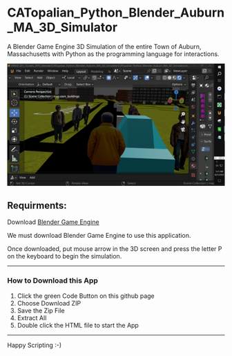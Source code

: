 # CATopalian_Python_Blender_Auburn_MA_3D_Simulator
A Blender Game Engine 3D Simulation of the entire Town of Auburn, Massachusetts with Python as the programming language for interactions.  

![screenshot_001](src/media/textures/screenshots/001.PNG)

## Requirments:
Download [Blender Game Engine](https://upbge.org/#/download)

We must download Blender Game Engine to use this application.  

Once downloaded, put mouse arrow in the 3D screen and press the letter P on the keyboard to begin the simulation.

---

### How to Download this App
1. Click the green Code Button on this github page
2. Choose Download ZIP
3. Save the Zip File
4. Extract All
5. Double click the HTML file to start the App

---

Happy Scripting :-)

